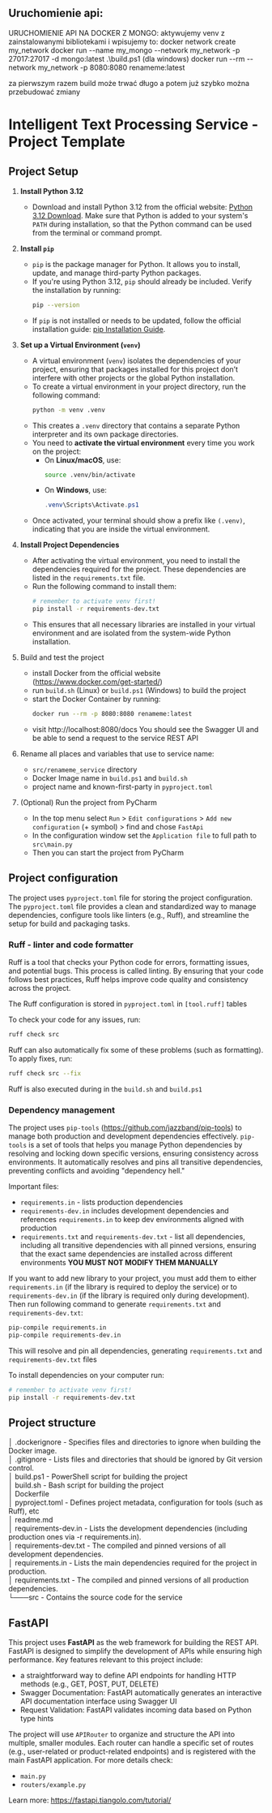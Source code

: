 ## Uruchomienie api:
URUCHOMIENIE API NA DOCKER Z MONGO:
aktywujemy venv z zainstalowanymi bibliotekami i wpisujemy to:
docker network create my_network
docker run --name my_mongo --network my_network -p 27017:27017 -d mongo:latest
.\build.ps1 (dla windows)
docker run --rm --network my_network -p 8080:8080 renameme:latest

za pierwszym razem build może trwać długo a potem już szybko można przebudować zmiany


# Intelligent Text Processing Service - Project Template

## Project Setup

1. **Install Python 3.12**
    * Download and install Python 3.12 from the official
      website: [Python 3.12 Download](https://www.python.org/downloads/).
      Make sure that Python is added to your system's `PATH` during installation, so that the Python command can be used
      from the terminal or command prompt.

2. **Install `pip`**
    * `pip` is the package manager for Python. It allows you to install, update, and manage third-party Python packages.
    * If you're using Python 3.12, `pip` should already be included. Verify the installation by running:
      ```bash
      pip --version
      ```
    * If `pip` is not installed or needs to be updated, follow the official installation
      guide: [pip Installation Guide](https://pip.pypa.io/en/stable/installation/).

3. **Set up a Virtual Environment (`venv`)**
    * A virtual environment (`venv`) isolates the dependencies of your project, ensuring that packages installed for
      this project don’t interfere with other projects or the global Python installation.
    * To create a virtual environment in your project directory, run the following command:
      ```bash
      python -m venv .venv
      ```
    * This creates a `.venv` directory that contains a separate Python interpreter and its own package directories.
    * You need to **activate the virtual environment** every time you work on the project:
        * On **Linux/macOS**, use:
          ```bash
          source .venv/bin/activate
          ```
        * On **Windows**, use:
          ```powershell
          .venv\Scripts\Activate.ps1
          ```
    * Once activated, your terminal should show a prefix like `(.venv)`, indicating that you are inside the virtual
      environment.

4. **Install Project Dependencies**
    * After activating the virtual environment, you need to install the dependencies required for the project. These
      dependencies are listed in the `requirements.txt` file.
    * Run the following command to install them:
      ```bash
      # remember to activate venv first!
      pip install -r requirements-dev.txt
      ```
    * This ensures that all necessary libraries are installed in your virtual environment and are isolated from the
      system-wide Python installation.

5. Build and test the project
    * install Docker from the official website (https://www.docker.com/get-started/)
    * run `build.sh` (Linux) or `build.ps1` (Windows) to build the project
    * start the Docker Container by running:
      ```bash
      docker run --rm -p 8080:8080 renameme:latest
      ```
    * visit http://localhost:8080/docs You should see the Swagger UI and be able to send a request to the service REST
      API

6. Rename all places and variables that use to service name:
    * `src/renameme_service` directory
    * Docker Image name in `build.ps1` and `build.sh`
    * project name and known-first-party in `pyproject.toml`

7. (Optional) Run the project from PyCharm
    * In the top menu select `Run` > `Edit configurations` > `Add new configuration` (+ symbol) > find and
      chose `FastApi`
    * In the configuration window set the `Application file` to full path to `src\main.py`
    * Then you can start the project from PyCharm

## Project configuration

The project uses `pyproject.toml` file for storing the project configuration. The `pyproject.toml` file provides a clean
and standardized way to manage dependencies, configure tools like linters (e.g., Ruff), and streamline the setup for
build and packaging tasks.

### Ruff - linter and code formatter

Ruff is a tool that checks your Python code for errors, formatting issues, and potential bugs. This process is called
linting. By ensuring that your code follows best practices, Ruff helps improve code quality and consistency across the
project.

The Ruff configuration is stored in `pyproject.toml` in `[tool.ruff]` tables

To check your code for any issues, run:

```bash
ruff check src
```

Ruff can also automatically fix some of these problems (such as formatting). To apply fixes, run:

```bash
ruff check src --fix
```

Ruff is also executed during in the `build.sh` and `build.ps1`

### Dependency management

The project uses `pip-tools` (https://github.com/jazzband/pip-tools) to manage both production and development
dependencies effectively.
`pip-tools` is a set of tools that helps you manage Python dependencies by resolving and locking down specific versions,
ensuring consistency across environments. It automatically resolves and pins all transitive dependencies, preventing
conflicts and avoiding "dependency hell."

Important files:

* `requirements.in` - lists production dependencies
* `requirements-dev.in` includes development dependencies and references `requirements.in` to keep dev environments
  aligned with production
* `requirements.txt` and `requirements-dev.txt` - list all dependencies, including all transitive dependencies with all
  pinned versions, ensuring that the exact same dependencies are installed across different environments **YOU MUST NOT
  MODIFY THEM MANUALLY**

If you want to add new library to your project, you must add them to either `requirements.in` (if the library is
required to deploy the service) or to `requirements-dev.in` (if the library is required only during development). Then
run following command to  generate `requirements.txt` and `requirements-dev.txt`:

```bash
pip-compile requirements.in
pip-compile requirements-dev.in
```
This will resolve and pin all dependencies, generating `requirements.txt` and `requirements-dev.txt` files

To install dependencies on your computer run:

```bash
# remember to activate venv first!
pip install -r requirements-dev.txt
```

## Project structure

│ .dockerignore - Specifies files and directories to ignore when building the Docker image.  
│ .gitignore - Lists files and directories that should be ignored by Git version control.  
│ build.ps1 - PowerShell script for building the project  
│ build.sh - Bash script for building the project  
│ Dockerfile  
│ pyproject.toml - Defines project metadata, configuration for tools (such as Ruff), etc   
│ readme.md  
│ requirements-dev.in - Lists the development dependencies (including production ones via -r requirements.in).   
│ requirements-dev.txt - The compiled and pinned versions of all development dependencies.  
│ requirements.in - Lists the main dependencies required for the project in production.  
│ requirements.txt - The compiled and pinned versions of all production dependencies.  
└───src - Contains the source code for the service  

## FastAPI

This project uses **FastAPI** as the web framework for building the REST API. FastAPI is designed to simplify the
development of APIs while ensuring high performance. Key features relevant to this project include:

* a straightforward way to define API endpoints for handling HTTP methods (e.g., GET, POST, PUT, DELETE)
* Swagger Documentation: FastAPI automatically generates an interactive API documentation interface using Swagger UI
* Request Validation: FastAPI validates incoming data based on Python type hints

The project will use `APIRouter` to organize and structure the API into multiple, smaller modules.
Each router can handle a specific set of routes (e.g., user-related or product-related endpoints) and is registered with
the main FastAPI application.
For more details check:

* `main.py`
* `routers/example.py`

Learn more: https://fastapi.tiangolo.com/tutorial/

